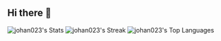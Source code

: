 ## Hi there 👋

![johan023's Stats](https://github-readme-stats.vercel.app/api?username=johan023&theme=default&show_icons=true&hide_border=true&count_private=true)
![johan023's Streak](https://github-readme-streak-stats.herokuapp.com/?user=johan023&theme=default&hide_border=true)
![johan023's Top Languages](https://github-readme-stats.vercel.app/api/top-langs/?username=johan023&theme=default&show_icons=true&hide_border=true&layout=compact)


